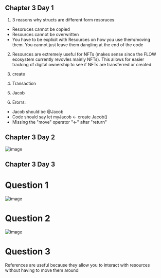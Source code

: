 ## Chapter 3 Day 1
1. 3 reasons why structs are different form resoruces
- Resoruces cannot be copied 
- Resources cannot be overwritten
- You have to be explicit with Resources on how you use them/moving them. You cannot just leave them dangling at the end of the code

2. Resources are extremely useful for NFTs (makes sense since the FLOW ecosystem currently revovles mainly NFTs). This allows for easier tracking of digital ownership to see if NFTs are transferred or created

3. create

4. Transaction

5. Jacob

6. Erorrs:
- Jacob should be @Jacob
- Code should say let myJacob <- create Jacob()
- Missing the "move" operator "<-" after "return"

## Chapter 3 Day 2
![image](https://user-images.githubusercontent.com/106781723/175169461-2da77ac4-54ac-429a-87d7-28439fb2d14b.png)

## Chapter 3 Day 3
# Question 1


![image](https://user-images.githubusercontent.com/106781723/175360136-380488ac-b88b-4c3a-baa1-11079dfeb4ea.png)

# Question 2

![image](https://user-images.githubusercontent.com/106781723/175369893-1d238ce4-4eaf-498a-b358-c39b683934ef.png)

# Question 3
References are useful because they allow you to interact with resources without having to move them around
